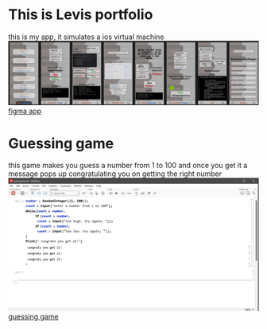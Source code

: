 
# This is Levis portfolio
this is my app, it simulates a ios virtual machine
<img src="figma.jpeg">
<a href="https://www.figma.com/design/W24io6PArAJTvi9FiclvVk/Java-Machine" target=_blank>figma app</a>

# Guessing game
this game makes you guess a number from 1 to 100 and once you get it a message pops up congratulating you on getting the right number
<img src="guessing.png">
<a href="https://youtu.be/-lioCdnisxA" target=_blank>guessing game</a>



